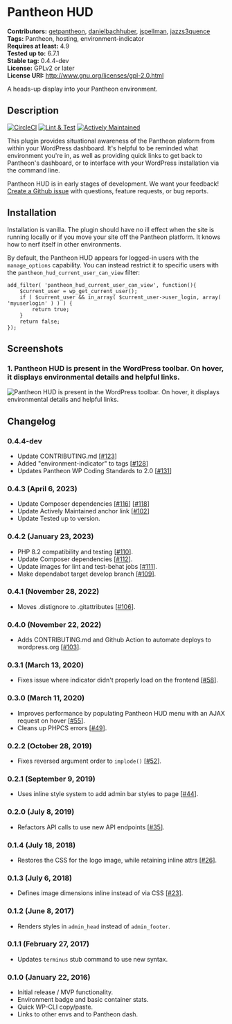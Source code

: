 # Pantheon HUD #
**Contributors:** [getpantheon](https://profiles.wordpress.org/getpantheon/), [danielbachhuber](https://profiles.wordpress.org/danielbachhuber/), [jspellman](https://profiles.wordpress.org/jspellman/), [jazzs3quence](https://profiles.wordpress.org/jazzs3quence)  
**Tags:** Pantheon, hosting, environment-indicator  
**Requires at least:** 4.9  
**Tested up to:** 6.7.1  
**Stable tag:** 0.4.4-dev  
**License:** GPLv2 or later  
**License URI:** http://www.gnu.org/licenses/gpl-2.0.html

A heads-up display into your Pantheon environment.

## Description ##

[![CircleCI](https://dl.circleci.com/status-badge/img/gh/pantheon-systems/pantheon-hud/tree/main.svg?style=svg)](https://dl.circleci.com/status-badge/redirect/gh/pantheon-systems/pantheon-hud/tree/main)
[![Lint & Test](https://github.com/pantheon-systems/pantheon-hud/actions/workflows/lint-test.yml/badge.svg)](https://github.com/pantheon-systems/pantheon-hud/actions/workflows/lint-test.yml)
[![Actively Maintained](https://img.shields.io/badge/Pantheon-Actively_Maintained-yellow?logo=pantheon&color=FFDC28)](https://docs.pantheon.io/oss-support-levels#actively-maintained-support)

This plugin provides situational awareness of the Pantheon plaform from within your WordPress dashboard. It's helpful to be reminded what environment you're in, as well as providing quick links to get back to Pantheon's dashboard, or to interface with your WordPress installation via the command line.

Pantheon HUD is in early stages of development. We want your feedback! [Create a Github issue](https://github.com/pantheon-systems/pantheon-hud/issues) with questions, feature requests, or bug reports.

## Installation ##

Installation is vanilla. The plugin should have no ill effect when the site is running locally or if you move your site off the Pantheon platform. It knows how to nerf itself in other environments.

By default, the Pantheon HUD appears for logged-in users with the `manage_options` capability. You can instead restrict it to specific users with the `pantheon_hud_current_user_can_view` filter:

    add_filter( 'pantheon_hud_current_user_can_view', function(){
        $current_user = wp_get_current_user();
        if ( $current_user && in_array( $current_user->user_login, array( 'myuserlogin' ) ) ) {
            return true;
        }
        return false;
    });

## Screenshots ##

### 1. Pantheon HUD is present in the WordPress toolbar. On hover, it displays environmental details and helpful links. ###
![Pantheon HUD is present in the WordPress toolbar. On hover, it displays environmental details and helpful links.](https://raw.githubusercontent.com/pantheon-systems/pantheon-hud/main/screenshot-1.png)


## Changelog ##
### 0.4.4-dev ###
* Update CONTRIBUTING.md [[#123](https://github.com/pantheon-systems/pantheon-hud/pull/123)]
* Added "environment-indicator" to tags [[#128](https://github.com/pantheon-systems/pantheon-hud/pull/128)]
* Updates Pantheon WP Coding Standards to 2.0 [[#131](https://github.com/pantheon-systems/pantheon-hud/pull/131)]

### 0.4.3 (April 6, 2023) ###
* Update Composer dependencies [[#116](https://github.com/pantheon-systems/pantheon-hud/pull/116)] [[#118](https://github.com/pantheon-systems/pantheon-hud/pull/118)]
* Update Actively Maintained anchor link [[#102](https://github.com/pantheon-systems/pantheon-hud/pull/102)]
* Update Tested up to version.

### 0.4.2 (January 23, 2023) ###
* PHP 8.2 compatibility and testing [[#110](https://github.com/pantheon-systems/pantheon-hud/pull/110)].
* Update Composer dependencies [[#112](https://github.com/pantheon-systems/pantheon-hud/pull/112)].
* Update images for lint and test-behat jobs [[#111](https://github.com/pantheon-systems/pantheon-hud/pull/111)].
* Make dependabot target develop branch [[#109](https://github.com/pantheon-systems/pantheon-hud/pull/109)].

### 0.4.1 (November 28, 2022) ###
* Moves .distignore to .gitattributes [[#106](https://github.com/pantheon-systems/pantheon-hud/pull/106)].

### 0.4.0 (November 22, 2022) ###
* Adds CONTRIBUTING.md and Github Action to automate deploys to wordpress.org [[#103](https://github.com/pantheon-systems/pantheon-hud/pull/103)].

### 0.3.1 (March 13, 2020) ###
* Fixes issue where indicator didn't properly load on the frontend [[#58](https://github.com/pantheon-systems/pantheon-hud/pull/58)].

### 0.3.0 (March 11, 2020) ###
* Improves performance by populating Pantheon HUD menu with an AJAX request on hover [[#55](https://github.com/pantheon-systems/pantheon-hud/pull/55)].
* Cleans up PHPCS errors [[#49](https://github.com/pantheon-systems/pantheon-hud/pull/49)].

### 0.2.2 (October 28, 2019) ###
* Fixes reversed argument order to `implode()` [[#52](https://github.com/pantheon-systems/pantheon-hud/pull/52)].

### 0.2.1 (September 9, 2019) ###
* Uses inline style system to add admin bar styles to page [[#44](https://github.com/pantheon-systems/pantheon-hud/pull/44)].

### 0.2.0 (July 8, 2019) ###
* Refactors API calls to use new API endpoints [[#35](https://github.com/pantheon-systems/pantheon-hud/pull/35)].

### 0.1.4 (July 18, 2018) ###
* Restores the CSS for the logo image, while retaining inline attrs [[#26](https://github.com/pantheon-systems/pantheon-hud/pull/26)].

### 0.1.3 (July 6, 2018) ###
* Defines image dimensions inline instead of via CSS [[#23](https://github.com/pantheon-systems/pantheon-hud/pull/23)].

### 0.1.2 (June 8, 2017) ###
* Renders styles in `admin_head` instead of `admin_footer`.

### 0.1.1 (February 27, 2017) ###
* Updates `terminus` stub command to use new syntax.

### 0.1.0 (January 22, 2016) ###
* Initial release / MVP functionality.
* Environment badge and basic container stats.
* Quick WP-CLI copy/paste.
* Links to other envs and to Pantheon dash.
